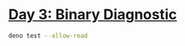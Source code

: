 # [Day 3: Binary Diagnostic](https://adventofcode.com/2021/day/3)

```sh
deno test --allow-read
```
